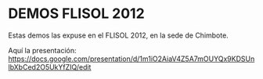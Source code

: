 DEMOS FLISOL 2012
=================


Estas demos las expuse en el FLISOL 2012, en la sede de Chimbote.

Aquí la presentación: 
https://docs.google.com/presentation/d/1m1iO2AiaV4Z5A7mOUYQx9KDSUnlbXbCed2O5UkYfZIQ/edit